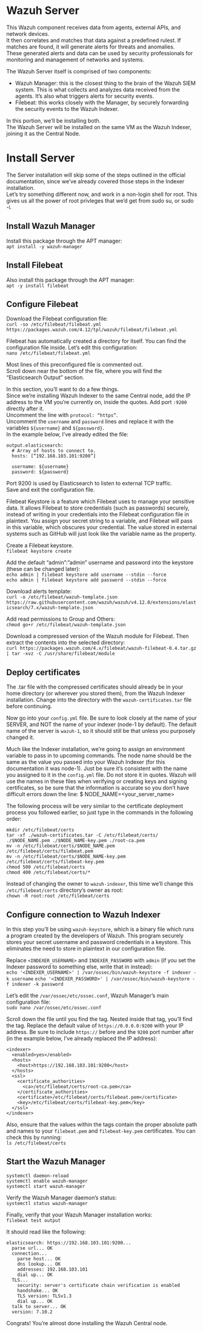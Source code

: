 # Wazuh Server

This Wazuh component receives data from agents, external APIs, and network devices.<br>
It then correlates and matches that data against a predefined rulest. If matches are found, it will generate alerts for threats and anomalies.<br>
These generated alerts and data can be used by security professionals for monitoring and management of networks and systems.

The Wazuh Server itself is comprised of two components:
* Wazuh Manager:  this is the closest thing to the brain of the Wazuh SIEM system. This is what collects and analyzes data received from the agents. It’s also what triggers alerts for security events.
* Filebeat:  this works closely with the Manager, by securely forwarding the security events to the Wazuh Indexer.

In this portion, we’ll be installing both.<br>
The Wazuh Server will be installed on the same VM as the Wazuh Indexer, joining it as the Central Node.



# Install Server
The Server installation will skip some of the steps outlined in the official documentation, since we’ve already covered those steps in the Indexer installation.<br>
Let’s try something different now, and work in a non-login shell for root. This gives us all the power of root privleges that we’d get from sudo su, or sudo -i.

## Install Wazuh Manager
Install this package through the APT manager:<br>
`apt install -y wazuh-manager`

## Install Filebeat
Also install this package through the APT manager:<br>
`apt -y install filebeat`

## Configure Filebeat
Download the Filebeat configuration file:<br>
`curl -so /etc/filebeat/filebeat.yml https://packages.wazuh.com/4.12/tpl/wazuh/filebeat/filebeat.yml`

Filebeat has automatically created a directory for itself. You can find the configuration file inside.
Let’s edit this configuration:<br>
`nano /etc/filebeat/filebeat.yml`

Most lines of this preconfigured file is commented out. <br>
Scroll down near the bottom of the file, where you will find the “Elasticsearch Output” section.

In this section, you’ll want to do a few things.<br>
Since we’re installing Wazuh Indexer to the same Central node, add the IP address to the VM you’re currently on, inside the quotes. Add port `:9200` directly after it. <br>
Uncomment the line with `protocol: “https”`.<br>
Uncomment the `username` and `password` lines and replace it with the variables `${username}` and `${password}`.<br>
In the example below, I’ve already edited the file:

```
output.elasticsearch:
  # Array of hosts to connect to.
  hosts: [“192.168.103.101:9200”]

  username: ${username}
  password: ${password}
```

Port 9200 is used by Elasticsearch to listen to external TCP traffic.<br>
Save and exit the configuration file.

Filebeat Keystore is a feature which Filebeat uses to manage your sensitive data. It allows Filebeat to store credentials (such as passwords) securely, instead of writing in your credentials into the Filebeat configuration file in plaintext. You assign your secret string to a variable, and Filebeat will pass in this variable, which obscures your credential. The value stored in external systems such as GitHub will just look like the variable name as the property.

Create a Filebeat keystore. <br>
`filebeat keystore create`

Add the default “admin”:”admin” username and password into the keystore (these can be changed later):<br>
`echo admin | filebeat keystore add username --stdin --force`<br>
`echo admin | filebeat keystore add password --stdin --force`

Download alerts template:<br>
`curl -o /etc/filebeat/wazuh-template.json https://raw.githubusercontent.com/wazuh/wazuh/v4.12.0/extensions/elasticsearch/7.x/wazuh-template.json`

Add read permissions to Group and Others:<br>
`chmod go+r /etc/filebeat/wazuh-template.json`

Download a compressed version of the Wazuh module for Filebeat. Then extract the contents into the selected directory:<br>
`curl https://packages.wazuh.com/4.x/filebeat/wazuh-filebeat-0.4.tar.gz | tar -xvz -C /usr/share/filebeat/module`

## Deploy certificates
The .tar file with the compressed certificates should already be in your home directory (or wherever you stored them), from the Wazuh Indexer installation. Change into the directory with the `wazuh-certificates.tar` file before continuing.

Now go into your `config.yml` file.
Be sure to look closely at the name of your SERVER, and NOT the name of your indexer (node-1 by default).
The default name of the server is `wazuh-1`, so it should still be that unless you purposely changed it.

Much like the Indexer installation, we’re going to assign an environment variable to pass in to upcoming commands. The node name should be the same as the value you passed into your Wazuh Indexer (for this documentation it was node-1). Just be sure it’s consistent with the name you assigned to it in the `config.yml` file. Do not store it in quotes. Wazuh will use the names in these files when verifying or creating keys and signing certificates, so be sure that the information is accurate so you don’t have difficult errors down the line:
$ NODE_NAME=<your_server_name>

The following process will be very similar to the certificate deployment process you followed earlier, so just type in the commands in the following order:<br>
```
mkdir /etc/filebeat/certs
tar -xf ./wazuh-certificates.tar -C /etc/filebeat/certs/ ./$NODE_NAME.pem ./$NODE_NAME-key.pem ./root-ca.pem
mv -n /etc/filebeat/certs/$NODE_NAME.pem /etc/filebeat/certs/filebeat.pem
mv -n /etc/filebeat/certs/$NODE_NAME-key.pem /etc/filebeat/certs/filebeat-key.pem
chmod 500 /etc/filebeat/certs
chmod 400 /etc/filebeat/certs/*
```

Instead of changing the owner to `wazuh-indexer`, this time we’ll change this `/etc/filebeat/certs` directory’s owner as root:<br>
`chown -R root:root /etc/filebeat/certs`

## Configure connection to Wazuh Indexer
In this step you’ll be using `wazuh-keystore`, which is a binary file which runs a program created by the developers of Wazuh. This program securely stores your secret username and password credentials in a keystore. This eliminates the need to store in plaintext in our configuration file. 

Replace `<INDEXER_USERNAME>` and `INDEXER_PASSWORD` with `admin` (if you set the Indexer password to something else, write that in instead):<br>
`echo '<INDEXER_USERNAME>' | /var/ossec/bin/wazuh-keystore -f indexer -k username`
`echo '<INDEXER_PASSWORD>' | /var/ossec/bin/wazuh-keystore -f indexer -k password`

Let’s edit the `/var/ossec/etc/ossec.conf`, Wazuh Manager’s main configuration file:<br>
`sudo nano /var/ossec/etc/ossec.conf`

Scroll down the file until you find the <indexer> tag. Nested inside that tag, you’ll find the <host> tag. Replace the default value of `https://0.0.0.0:9200` with your IP address. Be sure to include `https://` before and the `9200` port number after (in the example below, I’ve already replaced the IP address):<br>
```
<indexer>
  <enabled>yes</enabled>
  <hosts>
    <host>https://192.168.103.101:9200</host>
  </hosts>
  <ssl>
    <certificate_authorities>
      <ca>/etc/filebeat/certs/root-ca.pem</ca>
    </certificate_authorities>
    <certificate>/etc/filebeat/certs/filebeat.pem</certificate>
    <key>/etc/filebeat/certs/filebeat-key.pem</key>
  </ssl>
</indexer>
```

Also, ensure that the values within the <certificate> tags contain the proper absolute path and names to your `filebeat.pem` and `filebeat-key.pem` certificates. You can check this by running:<br>
`ls /etc/filebeat/certs`

## Start the Wazuh Manager
`systemctl daemon-reload`<br>
`systemctl enable wazuh-manager`<br>
`systemctl start wazuh-manager`

Verify the Wazuh Manager daemon’s status:<br>
`systemctl status wazuh-manager`

Finally, verify that your Wazuh Manager installation works:<br>
`filebeat test output`

It should read like the following:<br>
```
elasticsearch: https://192.168.103.101:9200...
  parse url... OK
  connection...
    parse host... OK
    dns lookup... OK
    addresses: 192.168.103.101
    dial up... OK
  TLS...
    security: server's certificate chain verification is enabled
    handshake... OK
    TLS version: TLSv1.3
    dial up... OK
  talk to server... OK
  version: 7.10.2
```

Congrats! You’re almost done installing the Wazuh Central node.
